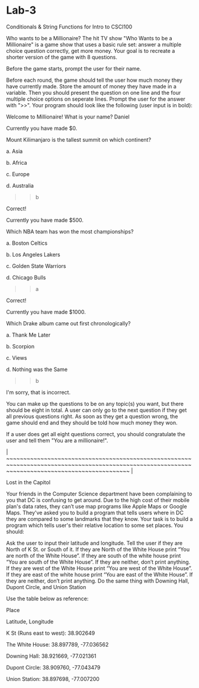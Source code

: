 # Lab-3
Conditionals &amp; String Functions for Intro to CSCI100

<!-- Solving "Who wants to be a millionaire?" and "Lost in the Capitol" problems involving Conditionals and String Functions
 -->
 
Who wants to be a Millionaire?
The hit TV show "Who Wants to be a Millionaire" is a game show that uses a basic rule set: answer a multiple choice question correctly, get more money. Your goal is to recreate a shorter version of the game with 8 questions. 

Before the game starts, prompt the user for their name.

Before each round, the game should tell the user how much money they have currently made. Store the amount of money they have made in a variable. Then you should present the question on one line and the four multiple choice options on seperate lines. Prompt the user for the answer with ">>". Your program should look like the following (user input is in bold):

Welcome to Millionaire! What is your name? Daniel

Currently you have made $0.

Mount Kilimanjaro is the tallest summit on which continent?

a. Asia

b. Africa

c. Europe

d. Australia

>> b

Correct!

Currently you have made $500.

Which NBA team has won the most championships?

a. Boston Celtics

b. Los Angeles Lakers

c. Golden State Warriors

d. Chicago Bulls

>> a

Correct!

Currently you have made $1000.

Which Drake album came out first chronologically?

a. Thank Me Later

b. Scorpion

c. Views

d. Nothing was the Same

>> b

I'm sorry, that is incorrect.

 

You can make up the questions to be on any topic(s) you want, but there should be eight in total. A user can only go to the next question if they get all previous questions right. As soon as they get a question wrong, the game should end and they should be told how much money they won.

If a user does get all eight questions correct, you should congratulate the user and tell them "You are a millionaire!".






|      ~~~~~~~~~~~~~~~~~~~~~~~~~~~~~~~~~~~~~~~~~~~~~~~~~~~~~~~~~~~~~~~~~~~~~~~~~~~~~~~~~~~~~~~~~~~~~~~~~~~~~~~~~~~~~~~~~~~~~~~~~~~~~~~~~~~~~~~~~~~~~~~~      |
                                                                          




Lost in the Capitol

Your friends in the Computer Science department have been complaining to you that DC is confusing to get around. Due to the high cost of their mobile plan's data rates, they can’t use map programs like Apple Maps or Google Maps. They've asked you to build a program that tells users where in DC they are compared to some landmarks that they know. Your task is to build a program which tells user's their relative location to some set places. You should:

Ask the user to input their latitude and longitude.
Tell the user if they are North of K St. or South of it.
If they are North of the White House print “You are north of the White House”. If they are south of the white house print “You are south of the White House”. If they are neither, don’t print anything.
If they are west of the White House print “You are west of the White House”. If they are east of the white house print “You are east of the White House”. If they are neither, don’t print anything.
Do the same thing with Downing Hall, Dupont Circle, and Union Station


Use the table below as reference:

Place

Latitude, Longitude

K St (Runs east to west):   38.902649

The White House:    38.897789, -77.036562

Downing Hall:   38.921669, -77.021361

Dupont Circle:    38.909760, -77.043479

Union Station:    38.897698, -77.007200
